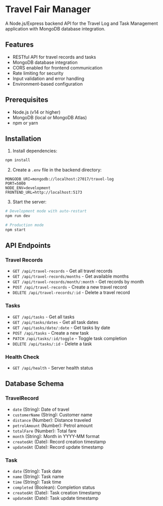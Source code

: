 # Travel Fair Manager

A Node.js/Express backend API for the Travel Log and Task Management application with MongoDB database integration.

## Features

- RESTful API for travel records and tasks
- MongoDB database integration
- CORS enabled for frontend communication
- Rate limiting for security
- Input validation and error handling
- Environment-based configuration

## Prerequisites

- Node.js (v14 or higher)
- MongoDB (local or MongoDB Atlas)
- npm or yarn

## Installation

1. Install dependencies:

```bash
npm install
```

2. Create a `.env` file in the backend directory:

```env
MONGODB_URI=mongodb://localhost:27017/travel-log
PORT=5000
NODE_ENV=development
FRONTEND_URL=http://localhost:5173
```

3. Start the server:

```bash
# Development mode with auto-restart
npm run dev

# Production mode
npm start
```

## API Endpoints

### Travel Records

- `GET /api/travel-records` - Get all travel records
- `GET /api/travel-records/months` - Get available months
- `GET /api/travel-records/month/:month` - Get records by month
- `POST /api/travel-records` - Create a new travel record
- `DELETE /api/travel-records/:id` - Delete a travel record

### Tasks

- `GET /api/tasks` - Get all tasks
- `GET /api/tasks/dates` - Get all task dates
- `GET /api/tasks/date/:date` - Get tasks by date
- `POST /api/tasks` - Create a new task
- `PATCH /api/tasks/:id/toggle` - Toggle task completion
- `DELETE /api/tasks/:id` - Delete a task

### Health Check

- `GET /api/health` - Server health status

## Database Schema

### TravelRecord

- `date` (String): Date of travel
- `customerName` (String): Customer name
- `distance` (Number): Distance traveled
- `petrolAmount` (Number): Petrol amount
- `totalFare` (Number): Total fare
- `month` (String): Month in YYYY-MM format
- `createdAt` (Date): Record creation timestamp
- `updatedAt` (Date): Record update timestamp

### Task

- `date` (String): Task date
- `name` (String): Task name
- `time` (String): Task time
- `completed` (Boolean): Completion status
- `createdAt` (Date): Task creation timestamp
- `updatedAt` (Date): Task update timestamp
